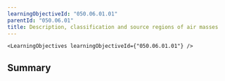 ```yaml
---
learningObjectiveId: "050.06.01.01"
parentId: "050.06.01"
title: Description, classification and source regions of air masses
---
```


```tsx eval
<LearningObjectives learningObjectiveId={"050.06.01.01"} />
```

## Summary

